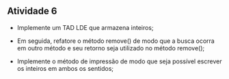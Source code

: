 ## Atividade 6

- Implemente um TAD LDE que armazena inteiros;

- Em seguida, refatore o método remove() de modo que a busca ocorra em outro método e seu retorno seja utilizado no método remove();

- Implemente o método de impressão de modo que seja possível escrever os inteiros em ambos os sentidos;
